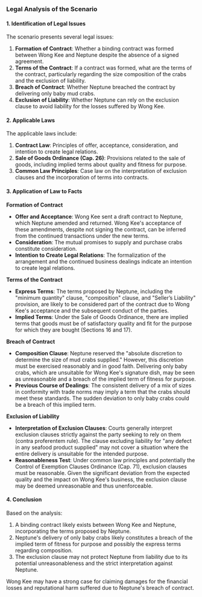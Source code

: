 ### Legal Analysis of the Scenario

#### 1. Identification of Legal Issues

The scenario presents several legal issues:

1. **Formation of Contract**: Whether a binding contract was formed between Wong Kee and Neptune despite the absence of a signed agreement.
2. **Terms of the Contract**: If a contract was formed, what are the terms of the contract, particularly regarding the size composition of the crabs and the exclusion of liability.
3. **Breach of Contract**: Whether Neptune breached the contract by delivering only baby mud crabs.
4. **Exclusion of Liability**: Whether Neptune can rely on the exclusion clause to avoid liability for the losses suffered by Wong Kee.

#### 2. Applicable Laws

The applicable laws include:

1. **Contract Law**: Principles of offer, acceptance, consideration, and intention to create legal relations.
2. **Sale of Goods Ordinance (Cap. 26)**: Provisions related to the sale of goods, including implied terms about quality and fitness for purpose.
3. **Common Law Principles**: Case law on the interpretation of exclusion clauses and the incorporation of terms into contracts.

#### 3. Application of Law to Facts

**Formation of Contract**

- **Offer and Acceptance**: Wong Kee sent a draft contract to Neptune, which Neptune amended and returned. Wong Kee's acceptance of these amendments, despite not signing the contract, can be inferred from the continued transactions under the new terms.
- **Consideration**: The mutual promises to supply and purchase crabs constitute consideration.
- **Intention to Create Legal Relations**: The formalization of the arrangement and the continued business dealings indicate an intention to create legal relations.

**Terms of the Contract**

- **Express Terms**: The terms proposed by Neptune, including the "minimum quantity" clause, "composition" clause, and "Seller’s Liability" provision, are likely to be considered part of the contract due to Wong Kee's acceptance and the subsequent conduct of the parties.
- **Implied Terms**: Under the Sale of Goods Ordinance, there are implied terms that goods must be of satisfactory quality and fit for the purpose for which they are bought (Sections 16 and 17).

**Breach of Contract**

- **Composition Clause**: Neptune reserved the "absolute discretion to determine the size of mud crabs supplied." However, this discretion must be exercised reasonably and in good faith. Delivering only baby crabs, which are unsuitable for Wong Kee's signature dish, may be seen as unreasonable and a breach of the implied term of fitness for purpose.
- **Previous Course of Dealings**: The consistent delivery of a mix of sizes in conformity with trade norms may imply a term that the crabs should meet these standards. The sudden deviation to only baby crabs could be a breach of this implied term.

**Exclusion of Liability**

- **Interpretation of Exclusion Clauses**: Courts generally interpret exclusion clauses strictly against the party seeking to rely on them (contra proferentem rule). The clause excluding liability for "any defect in any seafood product supplied" may not cover a situation where the entire delivery is unsuitable for the intended purpose.
- **Reasonableness Test**: Under common law principles and potentially the Control of Exemption Clauses Ordinance (Cap. 71), exclusion clauses must be reasonable. Given the significant deviation from the expected quality and the impact on Wong Kee's business, the exclusion clause may be deemed unreasonable and thus unenforceable.

#### 4. Conclusion

Based on the analysis:

1. A binding contract likely exists between Wong Kee and Neptune, incorporating the terms proposed by Neptune.
2. Neptune's delivery of only baby crabs likely constitutes a breach of the implied term of fitness for purpose and possibly the express terms regarding composition.
3. The exclusion clause may not protect Neptune from liability due to its potential unreasonableness and the strict interpretation against Neptune.

Wong Kee may have a strong case for claiming damages for the financial losses and reputational harm suffered due to Neptune's breach of contract.